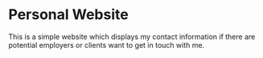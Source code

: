 # Personal Website

This is a simple website which displays my contact information if there are potential employers or clients want to get in touch with me.